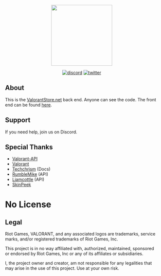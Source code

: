 <p align="center">
  <img src="https://s3.valorantstore.net/img/vslogo400x400.png" height="200">
</p>
<p align="center">
<a href="https://discord.gg/4zrQDW9PNq"><img src="https://img.shields.io/badge/Discord-Lunac%231111-%237289DA?style=flat&logo=discord" alt="discord"/></a>
<a href="https://twitter.com/lunac_dev"><img src="https://img.shields.io/badge/Twitter-@lunac_dev-%231DA1F2?style=flat&logo=twitter" alt="twitter"/></a>
<br/>

## About
This is the [ValorantStore.net](https://valorantstore.net/) back end. Anyone can see the code. The front end can be found [here](https://github.com/Lunac-dev/valorant-store-frontend).

## Support
If you need help, join us on Discord.

## Special Thanks
- [Valorant-API](https://github.com/Valorant-API)
- [Valorant](https://playvalorant.com/)
- [Techchrism](https://github.com/techchrism/valorant-api-docs) (Docs)
- [RumbleMike](https://github.com/RumbleMike/ValorantClientAPI) (API)
- [Liamcottle](https://github.com/liamcottle/valorant.js) (API)
- [SkinPeek](https://github.com/giorgi-o/SkinPeek)

# No License

## Legal
Riot Games, VALORANT, and any associated logos are trademarks, service marks, and/or registered trademarks of Riot Games, Inc.

This project is in no way affiliated with, authorized, maintained, sponsored or endorsed by Riot Games, Inc or any of its affiliates or subsidiaries.

I, the project owner and creator, am not responsible for any legalities that may arise in the use of this project. Use at your own risk.

